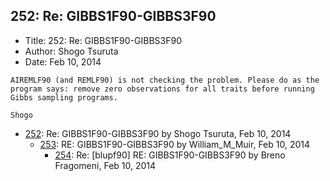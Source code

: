 ## 252: Re: GIBBS1F90-GIBBS3F90

- Title: 252: Re: GIBBS1F90-GIBBS3F90
- Author: Shogo Tsuruta
- Date: Feb 10, 2014

```
AIREMLF90 (and REMLF90) is not checking the problem. Please do as the program says: remove zero observations for all traits before running Gibbs sampling programs.

Shogo
```

- [252](0252.md): Re: GIBBS1F90-GIBBS3F90 by Shogo Tsuruta, Feb 10, 2014
    - [253](0253.md): RE: GIBBS1F90-GIBBS3F90 by William_M_Muir, Feb 10, 2014
        - [254](0254.md): Re: [blupf90] RE: GIBBS1F90-GIBBS3F90 by Breno Fragomeni, Feb 10, 2014
